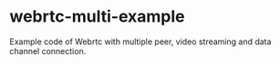 # webrtc-multi-example
Example code of Webrtc with multiple peer, video streaming and data channel connection.
